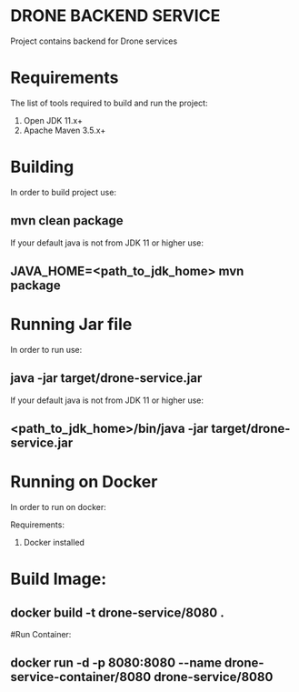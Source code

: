 # DRONE BACKEND SERVICE

Project contains backend for Drone services


#  Requirements

The list of tools required to build and run the project:

1. Open JDK 11.x+
2. Apache Maven 3.5.x+


# Building
In order to build project use:
 ## mvn clean package
If your default java is not from JDK 11 or higher use:
 ## JAVA_HOME=<path_to_jdk_home> mvn package

# Running Jar file
In order to run  use:
## java -jar target/drone-service.jar
If your default java is not from JDK 11 or higher use:
## <path_to_jdk_home>/bin/java -jar target/drone-service.jar

# Running on Docker

In order to run on docker:

Requirements:
 1. Docker installed

# Build Image:
 ## docker build -t drone-service/8080 .
 
#Run Container:
  ## docker run -d -p 8080:8080  --name drone-service-container/8080 drone-service/8080
 
